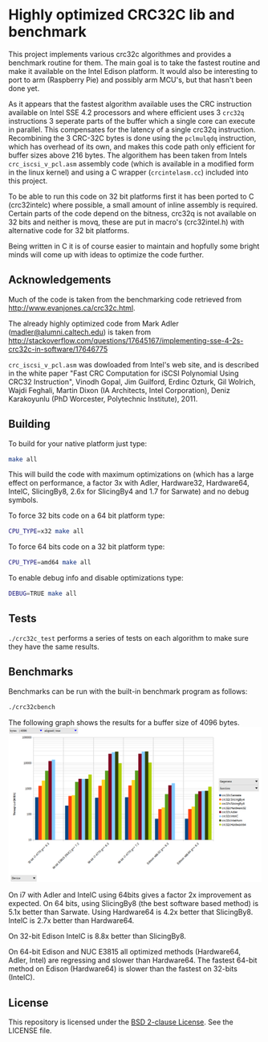 # Highly optimized CRC32C lib and benchmark

This project implements various crc32c algorithmes and provides a benchmark routine for them. The main goal is to take the fastest routine and make it available on the Intel Edison platform. It would also be interesting to port to arm (Raspberry Pie) and possibly arm MCU's, but that hasn't been done yet.

As it appears that the fastest algorithm available uses the CRC instruction available on Intel SSE 4.2 processors and where efficient uses 3 ```crc32q``` instructions 3 seperate parts of the buffer which a single core can execute in parallel. This compensates for the latency of a single crc32q instruction. Recombining the 3 CRC-32C bytes is done using the ```pclmulqdq``` instruction, which has overhead of its own, and makes this code path only efficient for buffer sizes above 216 bytes. The algorithem has been taken from Intels ```crc_iscsi_v_pcl.asm``` assembly code (which is available in a modified form in the linux kernel) and using a C wrapper (```crcintelasm.cc```) included into this project.

To be able to run this code on 32 bit platforms first it has been ported to C (crc32intelc) where possible, a small amount of inline assembly is required. Certain parts of the code depend on the bitness, crc32q is not available on 32 bits and neither is movq, these are put in macro's (crc32intel.h) with alternative code for 32 bit platforms.

Being written in C it is of course easier to maintain and hopfully some bright minds will come up with ideas to optimize the code further.

## Acknowledgements

Much of the code is taken from the benchmarking code retrieved from
<a href="http://www.evanjones.ca/crc32c.html" target="_blank">http://www.evanjones.ca/crc32c.html</a>.

The already highly optimized code from Mark Adler (madler@alumni.caltech.edu) is taken from
<a href="http://stackoverflow.com/questions/17645167/implementing-sse-4-2s-crc32c-in-software/17646775" target="_blank">http://stackoverflow.com/questions/17645167/implementing-sse-4-2s-crc32c-in-software/17646775</a>

```crc_iscsi_v_pcl.asm``` was dowloaded from Intel's web site, and is described in the white paper "Fast CRC
Computation for iSCSI Polynomial Using CRC32 Instruction", Vinodh Gopal, Jim Guilford, Erdinc Ozturk,
Gil Wolrich, Wajdi Feghali, Martin Dixon (IA Architects, Intel Corporation), Deniz Karakoyunlu (PhD Worcester, Polytechnic Institute), 2011.

## Building

To build for your native platform just type:
```sh
make all
```

This will build the code with maximum optimizations on (which has a large effect on performance, a factor 3x with Adler, Hardware32, Hardware64, IntelC, SlicingBy8, 2.6x for SlicingBy4 and 1.7 for Sarwate) and no debug symbols.

To force 32 bits code on a 64 bit platform type:
```sh
CPU_TYPE=x32 make all
```

To force 64 bits code on a 32 bit platform type:
```sh
CPU_TYPE=amd64 make all
```

To enable debug info and disable optimizations type:
```sh
DEBUG=TRUE make all
```

## Tests

`./crc32c_test` performs a series of tests on each algorithm to make sure they have the same results.

## Benchmarks

Benchmarks can be run with the built-in benchmark program as follows:

```sh
./crc32cbench
```

The following graph shows the results for a buffer size of 4096 bytes.
![Benchmarks](crc32c-benchmarks.png)

On i7 with Adler and IntelC using 64bits gives a factor 2x improvement as expected. On 64 bits, using SlicingBy8 (the best software based method) is 5.1x better than Sarwate. Using Hardware64 is 4.2x better that SlicingBy8. IntelC is 2.7x better than Hardware64.

On 32-bit Edison IntelC is 8.8x better than SlicingBy8. 

On 64-bit Edison and NUC E3815 all optimized methods (Hardware64, Adler, Intel) are regressing and slower than Hardware64. The fastest 64-bit method on Edison (Hardware64) is slower than the fastest on 32-bits (IntelC).

## License

This repository is licensed under the
[BSD 2-clause License](http://opensource.org/licenses/BSD-2-Clause). See the
LICENSE file.
